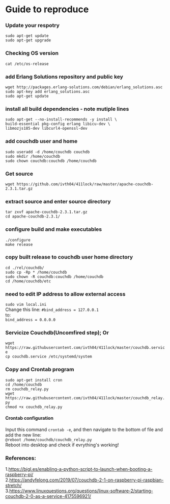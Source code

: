 # Guide to reproduce



### Update your respotry
  `sudo apt-get update`  
  `sudo apt-get upgrade`

### Checking OS version
  `cat /etc/os-release  `

### add Erlang Solutions repository and public key
  `wget http://packages.erlang-solutions.com/debian/erlang_solutions.asc`  
  `sudo apt-key add erlang_solutions.asc`  
  `sudo apt-get update`  

### install all build dependencies - note mutiple lines
  `sudo apt-get --no-install-recommends -y install \`  
  `build-essential pkg-config erlang libicu-dev \`  
  `libmozjs185-dev libcurl4-openssl-dev`    

### add couchdb user and home
  `sudo useradd -d /home/couchdb couchdb`  
  `sudo mkdir /home/couchdb`  
  `sudo chown couchdb:couchdb /home/couchdb`  

### Get source
  `wget https://github.com/ivth04/411lock/raw/master/apache-couchdb-2.3.1.tar.gz`

### extract source and enter source directory
  `tar zxvf apache-couchdb-2.3.1.tar.gz`  
  `cd apache-couchdb-2.3.1/`  

### configure build and make executables
  `./configure`  
  `make release`  

### copy built release to couchdb user home directory
  `cd ./rel/couchdb/`  
  `sudo cp -Rp * /home/couchdb`  
  `sudo chown -R couchdb:couchdb /home/couchdb`  
  `cd /home/couchdb/etc`  

### need to edit IP address to allow external access
`sudo vim local.ini`    
Change this line:
 `#bind_address = 127.0.0.1`  
 to:  
 `bind_address = 0.0.0.0`   

### Servicize Couchdb(Uncomfired step); Or
`wget https://raw.githubusercontent.com/ivth04/411lock/master/couchdb.service`  
`cp couchdb.service /etc/systemd/system`  
### Copy and Crontab program
`sudo apt-get install cron`   
`cd /home/couchdb`       
`rm couchdb_relay.py`     
`wget https://raw.githubusercontent.com/ivth04/411lock/master/couchdb_relay.py`   
`chmod +x couchdb_relay.py`   
#### Crontab configuration
Input this command `crontab -e`, and then navigate to the bottom of file and add the new line:      
`@reboot /home/couchdb/couchdb_relay.py`    
Reboot into desktop and check if evrything's working!

### References:
1.https://bigl.es/enabling-a-python-script-to-launch-when-booting-a-raspberry-pi/       
2.https://andyfelong.com/2019/07/couchdb-2-1-on-raspberry-pi-raspbian-stretch/        
3.https://www.linuxquestions.org/questions/linux-software-2/starting-couchdb-2-0-as-a-service-4175596921/   
    
